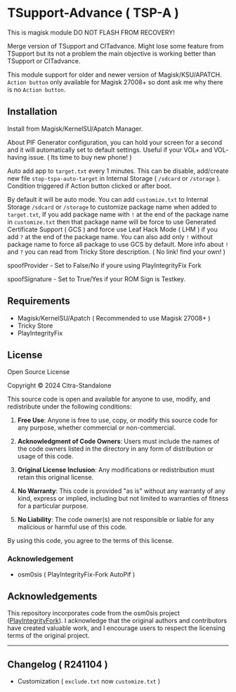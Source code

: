 # TSupport-Advance ( TSP-A )

This is magisk module DO NOT FLASH FROM RECOVERY!

Merge version of TSupport and CITadvance. Might lose some feature from TSupport but its not a problem the main objective is working better than TSupport or CITadvance.

This module support for older and newer version of Magisk/KSU/APATCH. `Action button` only available for Magisk 27008+ so dont ask me why there is no `Action button`.

## Installation

Install from Magisk/KernelSU/Apatch Manager.

About PIF Generator configuration, you can hold your screen for a second and it will automatically set to default settings. Useful if your VOL+ and VOL- having issue. ( Its time to buy new phone! )

Auto add app to `target.txt` every 1 minutes. This can be disable, add/create new file `stop-tspa-auto-target` in Internal Storage ( `/sdcard` or `/storage` ). Condition triggered if Action button clicked or after boot.

By default it will be auto mode. You can add `customize.txt` to Internal Storage `/sdcard` or `/storage` to customize package name when added to `target.txt`, If you add package name with `!` at the end of the package name in `customize.txt` then that package name will be force to use Generated Certificate Support ( GCS ) and force use Leaf Hack Mode ( LHM ) if you add `?` at the end of the package name. You can also add only `!` without package name to force all package to use GCS by default. More info about `!` and `?` you can read from Tricky Store description. ( No link! find your own! )

spoofProvider - Set to False/No if youre using PlayIntegrityFix Fork

spoofSignature - Set to True/Yes if your ROM Sign is Testkey.

## Requirements

- Magisk/KernelSU/Apatch ( Recommended to use Magisk 27008+ )
- Tricky Store
- PlayIntegrityFix

## License

Open Source License

Copyright © 2024 Citra-Standalone

This source code is open and available for anyone to use, modify, and redistribute under the following conditions:

1. **Free Use**: Anyone is free to use, copy, or modify this source code for any purpose, whether commercial or non-commercial.

2. **Acknowledgment of Code Owners**: Users must include the names of the code owners listed in the directory in any form of distribution or usage of this code.

3. **Original License Inclusion**: Any modifications or redistribution must retain this original license.

4. **No Warranty**: This code is provided "as is" without any warranty of any kind, express or implied, including but not limited to warranties of fitness for a particular purpose.

5. **No Liability**: The code owner(s) are not responsible or liable for any malicious or harmful use of this code.

By using this code, you agree to the terms of this license.


### Acknowledgement

- osm0sis ( PlayIntegrityFix-Fork AutoPif )

## Acknowledgements

This repository incorporates code from the osm0sis project ([PlayIntegrityFork](https://github.com/osm0sis/PlayIntegrityFork)). I acknowledge that the original authors and contributors have created valuable work, and I encourage users to respect the licensing terms of the original project.

---

## Changelog ( R241104 )
- Customization ( `exclude.txt` now `customize.txt` )
